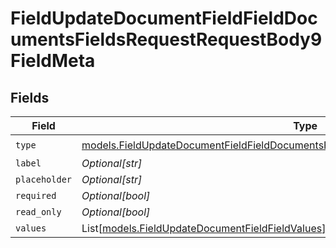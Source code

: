 # FieldUpdateDocumentFieldFieldDocumentsFieldsRequestRequestBody9FieldMeta


## Fields

| Field                                                                                                                                                                            | Type                                                                                                                                                                             | Required                                                                                                                                                                         | Description                                                                                                                                                                      |
| -------------------------------------------------------------------------------------------------------------------------------------------------------------------------------- | -------------------------------------------------------------------------------------------------------------------------------------------------------------------------------- | -------------------------------------------------------------------------------------------------------------------------------------------------------------------------------- | -------------------------------------------------------------------------------------------------------------------------------------------------------------------------------- |
| `type`                                                                                                                                                                           | [models.FieldUpdateDocumentFieldFieldDocumentsFieldsRequestRequestBody9FieldMetaType](../models/fieldupdatedocumentfieldfielddocumentsfieldsrequestrequestbody9fieldmetatype.md) | :heavy_check_mark:                                                                                                                                                               | N/A                                                                                                                                                                              |
| `label`                                                                                                                                                                          | *Optional[str]*                                                                                                                                                                  | :heavy_minus_sign:                                                                                                                                                               | N/A                                                                                                                                                                              |
| `placeholder`                                                                                                                                                                    | *Optional[str]*                                                                                                                                                                  | :heavy_minus_sign:                                                                                                                                                               | N/A                                                                                                                                                                              |
| `required`                                                                                                                                                                       | *Optional[bool]*                                                                                                                                                                 | :heavy_minus_sign:                                                                                                                                                               | N/A                                                                                                                                                                              |
| `read_only`                                                                                                                                                                      | *Optional[bool]*                                                                                                                                                                 | :heavy_minus_sign:                                                                                                                                                               | N/A                                                                                                                                                                              |
| `values`                                                                                                                                                                         | List[[models.FieldUpdateDocumentFieldFieldValues](../models/fieldupdatedocumentfieldfieldvalues.md)]                                                                             | :heavy_minus_sign:                                                                                                                                                               | N/A                                                                                                                                                                              |